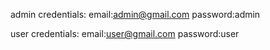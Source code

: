 admin credentials:
email:admin@gmail.com
password:admin

user credentials:
email:user@gmail.com
password:user
